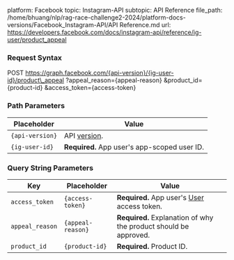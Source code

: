 platform: Facebook
topic: Instagram-API
subtopic: API Reference
file_path: /home/bhuang/nlp/rag-race-challenge2-2024/platform-docs-versions/Facebook_Instagram-API/API Reference.md
url: https://developers.facebook.com/docs/instagram-api/reference/ig-user/product_appeal

### Request Syntax

POST https://graph.facebook.com/{api-version}/{ig-user-id}/product\_appeal
  ?appeal\_reason={appeal-reason}
  &product\_id={product-id}
  &access\_token={access-token}

### Path Parameters

| Placeholder | Value |
| --- | --- |
| `{api-version}` | API [version](https://developers.facebook.com/docs/instagram-basic-display-api/overview#versions). |
| `{ig-user-id}` | **Required.** App user's app-scoped user ID. |

### Query String Parameters

| Key | Placeholder | Value |
| --- | --- | --- |
| `access_token` | `{access-token}` | **Required.** App user's [User](https://developers.facebook.com/docs/facebook-login/access-tokens/#usertokens) access token. |
| `appeal_reason` | `{appeal-reason}` | **Required.** Explanation of why the product should be approved. |
| `product_id` | `{product-id}` | **Required.** Product ID. |